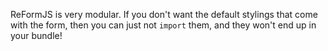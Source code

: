 ReFormJS is very modular. If you don't want the default stylings that come with the form, then you can just not `import` them, and they won't end up in your bundle!
